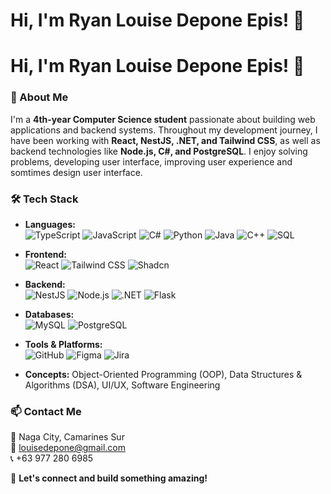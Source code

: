 # Hi, I'm Ryan Louise Depone Epis! 👋

# Hi, I'm Ryan Louise Depone Epis! 👋

### 🚀 About Me
I'm a **4th-year Computer Science student** passionate about building web applications and backend systems. Throughout my development journey, I have been working with **React, NestJS, .NET, and Tailwind CSS**, as well as backend technologies like **Node.js, C#, and PostgreSQL**. I enjoy solving problems, developing user interface, improving user experience and somtimes design user interface.


### 🛠️ Tech Stack
- **Languages:**  
  ![TypeScript](https://img.shields.io/badge/-TypeScript-3178C6?style=flat-square&logo=typescript&logoColor=white) 
  ![JavaScript](https://img.shields.io/badge/-JavaScript-F7DF1E?style=flat-square&logo=javascript&logoColor=black) 
  ![C#](https://img.shields.io/badge/-C%23-239120?style=flat-square&logo=c-sharp&logoColor=white) 
  ![Python](https://img.shields.io/badge/-Python-3776AB?style=flat-square&logo=python&logoColor=white) 
  ![Java](https://img.shields.io/badge/-Java-007396?style=flat-square&logo=java&logoColor=white) 
  ![C++](https://img.shields.io/badge/-C%2B%2B-00599C?style=flat-square&logo=c%2B%2B&logoColor=white) 
  ![SQL](https://img.shields.io/badge/-SQL-4479A1?style=flat-square&logo=mysql&logoColor=white)

- **Frontend:**  
  ![React](https://img.shields.io/badge/-React-61DAFB?style=flat-square&logo=react&logoColor=black) 
  ![Tailwind CSS](https://img.shields.io/badge/-TailwindCSS-38B2AC?style=flat-square&logo=tailwind-css&logoColor=white) 
  ![Shadcn](https://img.shields.io/badge/-Shadcn-18181B?style=flat-square&logo=shadcn&logoColor=white)

- **Backend:**  
  ![NestJS](https://img.shields.io/badge/-NestJS-E0234E?style=flat-square&logo=nestjs&logoColor=white) 
  ![Node.js](https://img.shields.io/badge/-Node.js-339933?style=flat-square&logo=node.js&logoColor=white) 
  ![.NET](https://img.shields.io/badge/-.NET-512BD4?style=flat-square&logo=dotnet&logoColor=white) 
  ![Flask](https://img.shields.io/badge/-Flask-000000?style=flat-square&logo=flask&logoColor=white)

- **Databases:**  
  ![MySQL](https://img.shields.io/badge/-MySQL-4479A1?style=flat-square&logo=mysql&logoColor=white) 
  ![PostgreSQL](https://img.shields.io/badge/-PostgreSQL-4169E1?style=flat-square&logo=postgresql&logoColor=white)

- **Tools & Platforms:**  
  ![GitHub](https://img.shields.io/badge/-GitHub-181717?style=flat-square&logo=github&logoColor=white) 
  ![Figma](https://img.shields.io/badge/-Figma-F24E1E?style=flat-square&logo=figma&logoColor=white) 
  ![Jira](https://img.shields.io/badge/-Jira-0052CC?style=flat-square&logo=jira&logoColor=white)

- **Concepts:** Object-Oriented Programming (OOP), Data Structures & Algorithms (DSA), UI/UX, Software Engineering

### 📫 Contact Me
📍 Naga City, Camarines Sur  
📧 louisedepone@gmail.com  
📞 +63 977 280 6985  

📌 **Let's connect and build something amazing!**
